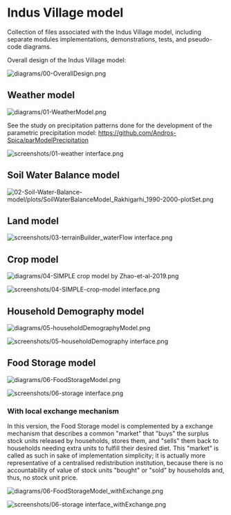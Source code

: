 # Indus Village model

Collection of files associated with the Indus Village model, including separate modules implementations, demonstrations, tests, and pseudo-code diagrams.

Overall design of the Indus Village model:

![diagrams/00-OverallDesign.png](diagrams/00-OverallDesign.png)

## Weather model

![diagrams/01-WeatherModel.png](diagrams/01-WeatherModel.png)

See the study on precipitation patterns done for the development of the parametric precipitation model: https://github.com/Andros-Spica/parModelPrecipitation

![screenshots/01-weather interface.png](screenshots/01-weather%20interface.png)

## Soil Water Balance model

![02-Soil-Water-Balance-model/plots/SoilWaterBalanceModel_Rakhigarhi_1990-2000-plotSet.png](02-Soil-Water-Balance-model/plots/SoilWaterBalanceModel_Rakhigarhi_1990-2000-plotSet.png)

## Land model

![screenshots/03-terrainBuilder_waterFlow interface.png](screenshots/03-terrainBuilder_waterFlow%20interface.png)

## Crop model

![diagrams/04-SIMPLE crop model by Zhao-et-al-2019.png](diagrams/04-SIMPLE%20crop%20model%20by%20Zhao-et-al-2019.png)

![screenshots/04-SIMPLE-crop-model interface.png](screenshots/04-SIMPLE-crop-model%20interface.png)

## Household Demography model

![diagrams/05-householdDemographyModel.png](diagrams/05-householdDemographyModel.png)

![screenshots/05-householdDemography interface.png](screenshots/05-householdDemography%20interface.png)

## Food Storage model

![diagrams/06-FoodStorageModel.png](diagrams/06-FoodStorageModel.png)

![screenshots/06-storage interface.png](screenshots/06-storage%20interface.png)

### With local exchange mechanism

In this version, the Food Storage model is complemented by a exchange mechanism that describes a common "market" that "buys" the surplus stock units released by households, stores them, and "sells" them back to households needing extra units to fulfill their desired diet. This "market" is called as such in sake of implementation simplicity; it is actually more representative of a centralised redistribution institution, because there is no accountability of value of stock units "bought" or "sold" by households and, thus, no stock unit price.

![diagrams/06-FoodStorageModel_withExchange.png](diagrams/06-FoodStorageModel_withExchange.png)

![screenshots/06-storage interface_withExchange.png](screenshots/06-storage%20interface_withExchange.png)
